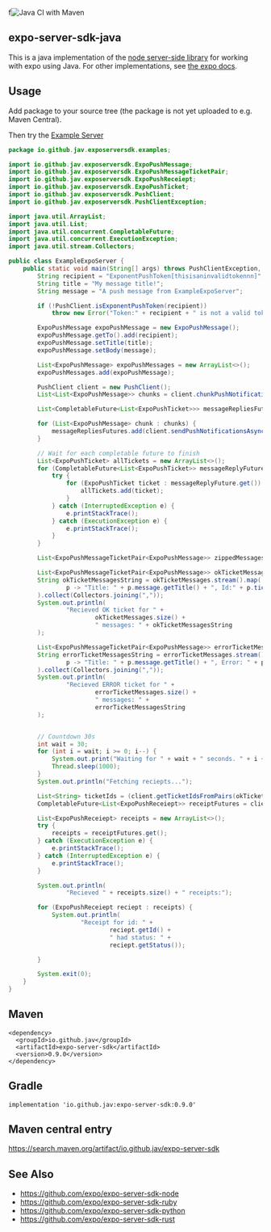 f![Java CI with Maven](https://github.com/jav/expo-server-sdk-java/workflows/Java%20CI%20with%20Maven/badge.svg)

## expo-server-sdk-java
This is a java implementation of the [node server-side library](https://github.com/expo/expo-server-sdk-node) for working with expo using Java.
For other implementations, see [the expo docs](https://docs.expo.io/versions/latest/guides/push-notifications/#2-call-expos-push-api-with-the).


## Usage
Add package to your source tree (the package is not yet uploaded to e.g. Maven Central).

Then try the [Example Server](https://github.com/jav/expo-server-sdk-java/blob/master/src/java/io/github/jav/exposerversdk/example/ExampleExpoServer.java)
```java
package io.github.jav.exposerversdk.examples;

import io.github.jav.exposerversdk.ExpoPushMessage;
import io.github.jav.exposerversdk.ExpoPushMessageTicketPair;
import io.github.jav.exposerversdk.ExpoPushReceiept;
import io.github.jav.exposerversdk.ExpoPushTicket;
import io.github.jav.exposerversdk.PushClient;
import io.github.jav.exposerversdk.PushClientException;

import java.util.ArrayList;
import java.util.List;
import java.util.concurrent.CompletableFuture;
import java.util.concurrent.ExecutionException;
import java.util.stream.Collectors;

public class ExampleExpoServer {
    public static void main(String[] args) throws PushClientException, InterruptedException {
        String recipient = "ExponentPushToken[thisisaninvalidtokennn]"; // To test, you must replace the recipient with a valid token!
        String title = "My message title!";
        String message = "A push message from ExampleExpoServer";

        if (!PushClient.isExponentPushToken(recipient))
            throw new Error("Token:" + recipient + " is not a valid token.");

        ExpoPushMessage expoPushMessage = new ExpoPushMessage();
        expoPushMessage.getTo().add(recipient);
        expoPushMessage.setTitle(title);
        expoPushMessage.setBody(message);

        List<ExpoPushMessage> expoPushMessages = new ArrayList<>();
        expoPushMessages.add(expoPushMessage);

        PushClient client = new PushClient();
        List<List<ExpoPushMessage>> chunks = client.chunkPushNotifications(expoPushMessages);

        List<CompletableFuture<List<ExpoPushTicket>>> messageRepliesFutures = new ArrayList<>();

        for (List<ExpoPushMessage> chunk : chunks) {
            messageRepliesFutures.add(client.sendPushNotificationsAsync(chunk));
        }

        // Wait for each completable future to finish
        List<ExpoPushTicket> allTickets = new ArrayList<>();
        for (CompletableFuture<List<ExpoPushTicket>> messageReplyFuture : messageRepliesFutures) {
            try {
                for (ExpoPushTicket ticket : messageReplyFuture.get()) {
                    allTickets.add(ticket);
                }
            } catch (InterruptedException e) {
                e.printStackTrace();
            } catch (ExecutionException e) {
                e.printStackTrace();
            }
        }

        List<ExpoPushMessageTicketPair<ExpoPushMessage>> zippedMessagesTickets = client.zipMessagesTickets(expoPushMessages, allTickets);

        List<ExpoPushMessageTicketPair<ExpoPushMessage>> okTicketMessages = client.filterAllSuccessfulMessages(zippedMessagesTickets);
        String okTicketMessagesString = okTicketMessages.stream().map(
                p -> "Title: " + p.message.getTitle() + ", Id:" + p.ticket.getId()
        ).collect(Collectors.joining(","));
        System.out.println(
                "Recieved OK ticket for " +
                        okTicketMessages.size() +
                        " messages: " + okTicketMessagesString
        );

        List<ExpoPushMessageTicketPair<ExpoPushMessage>> errorTicketMessages = client.filterAllMessagesWithError(zippedMessagesTickets);
        String errorTicketMessagesString = errorTicketMessages.stream().map(
                p -> "Title: " + p.message.getTitle() + ", Error: " + p.ticket.getDetails().getError()
        ).collect(Collectors.joining(","));
        System.out.println(
                "Recieved ERROR ticket for " +
                        errorTicketMessages.size() +
                        " messages: " +
                        errorTicketMessagesString
        );


        // Countdown 30s
        int wait = 30;
        for (int i = wait; i >= 0; i--) {
            System.out.print("Waiting for " + wait + " seconds. " + i + "s\r");
            Thread.sleep(1000);
        }
        System.out.println("Fetching reciepts...");

        List<String> ticketIds = (client.getTicketIdsFromPairs(okTicketMessages));
        CompletableFuture<List<ExpoPushReceiept>> receiptFutures = client.getPushNotificationReceiptsAsync(ticketIds);

        List<ExpoPushReceiept> receipts = new ArrayList<>();
        try {
            receipts = receiptFutures.get();
        } catch (ExecutionException e) {
            e.printStackTrace();
        } catch (InterruptedException e) {
            e.printStackTrace();
        }

        System.out.println(
                "Recieved " + receipts.size() + " receipts:");

        for (ExpoPushReceiept reciept : receipts) {
            System.out.println(
                    "Receipt for id: " +
                            reciept.getId() +
                            " had status: " +
                            reciept.getStatus());

        }

        System.exit(0);
    }
}
```

## Maven
```
<dependency>
  <groupId>io.github.jav</groupId>
  <artifactId>expo-server-sdk</artifactId>
  <version>0.9.0</version>
</dependency>
```
## Gradle
`implementation 'io.github.jav:expo-server-sdk:0.9.0'`

## Maven central entry
https://search.maven.org/artifact/io.github.jav/expo-server-sdk

## See Also

  * https://github.com/expo/expo-server-sdk-node
  * https://github.com/expo/expo-server-sdk-ruby
  * https://github.com/expo/expo-server-sdk-python
  * https://github.com/expo/expo-server-sdk-rust
